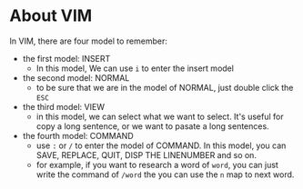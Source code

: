 # About VIM
In VIM, there are four model to remember:
- the first model: INSERT
	- In this model, We can use `i` to enter the insert model
- the second model: NORMAL
	- to be sure that we are in the model of NORMAL, just double click the `ESC`
- the third model: VIEW 
	- in this model, we can select what we want to select. It's useful for copy a long sentence, or we want to pasate a long sentences. 
- the fourth model: COMMAND
	- use `:` or `/` to enter the model of COMMAND. In this model, you can SAVE, REPLACE, QUIT, DISP THE LINENUMBER and so on.
	- for example, if you want to research a word of `word`, you can just write the command of `/word` the you can use the `n` map to next word.
